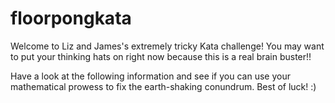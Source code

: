 # floorpongkata

Welcome to Liz and James's extremely tricky Kata challenge! You may want to put your thinking hats on right now because this
is a real brain buster!!

Have a look at the following information and see if you can use your mathematical prowess to fix the earth-shaking conundrum.
Best of luck! :) 
